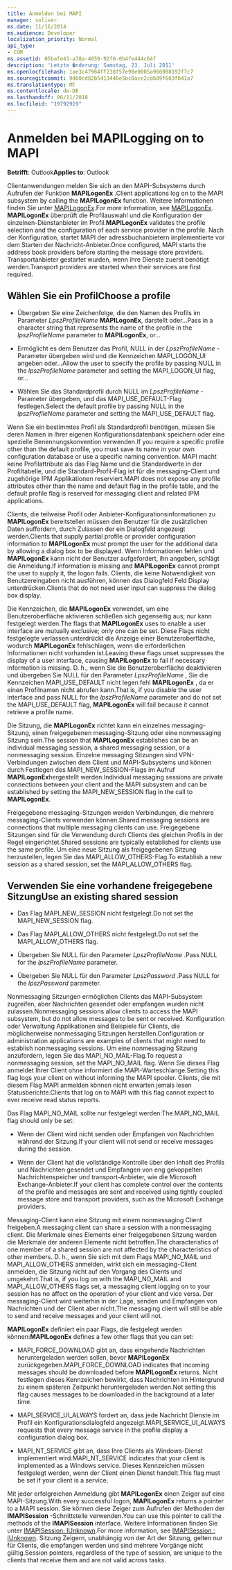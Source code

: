 ```yaml
---
title: Anmelden bei MAPI
manager: soliver
ms.date: 11/16/2014
ms.audience: Developer
localization_priority: Normal
api_type:
- COM
ms.assetid: 05bafe43-a78a-4659-92f0-0b4fe444c64f
description: 'Letzte �nderung: Samstag, 23. Juli 2011'
ms.openlocfilehash: 1ae3c47964ff238f57e98e0005a966008192f7c7
ms.sourcegitcommit: 9d60cd82b5413446e5bc8ace2cd689f683fb41a7
ms.translationtype: MT
ms.contentlocale: de-DE
ms.lasthandoff: 06/11/2018
ms.locfileid: "19792919"
---
```

# <a name="logging-on-to-mapi"></a><span data-ttu-id="3a6d0-103">Anmelden bei MAPI</span><span class="sxs-lookup"><span data-stu-id="3a6d0-103">Logging on to MAPI</span></span>
 
<span data-ttu-id="3a6d0-104">**Betrifft**: Outlook</span><span class="sxs-lookup"><span data-stu-id="3a6d0-104">**Applies to**: Outlook</span></span> 
  
<span data-ttu-id="3a6d0-105">Clientanwendungen melden Sie sich an den MAPI-Subsystems durch Aufrufen der Funktion **MAPILogonEx** .</span><span class="sxs-lookup"><span data-stu-id="3a6d0-105">Client applications log on to the MAPI subsystem by calling the **MAPILogonEx** function.</span></span> <span data-ttu-id="3a6d0-106">Weitere Informationen finden Sie unter [MAPILogonEx](mapilogonex.md).</span><span class="sxs-lookup"><span data-stu-id="3a6d0-106">For more information, see [MAPILogonEx](mapilogonex.md).</span></span> <span data-ttu-id="3a6d0-107">**MAPILogonEx** überprüft die Profilauswahl und die Konfiguration der einzelnen-Dienstanbieter im Profil.</span><span class="sxs-lookup"><span data-stu-id="3a6d0-107">**MAPILogonEx** validates the profile selection and the configuration of each service provider in the profile.</span></span> <span data-ttu-id="3a6d0-108">Nach der Konfiguration, startet MAPI der adressbuchanbietern implementierte vor dem Starten der Nachricht-Anbieter.</span><span class="sxs-lookup"><span data-stu-id="3a6d0-108">Once configured, MAPI starts the address book providers before starting the message store providers.</span></span> <span data-ttu-id="3a6d0-109">Transportanbieter gestartet wurden, wenn ihre Dienste zuerst benötigt werden.</span><span class="sxs-lookup"><span data-stu-id="3a6d0-109">Transport providers are started when their services are first required.</span></span> 
  
## <a name="choose-a-profile"></a><span data-ttu-id="3a6d0-110">Wählen Sie ein Profil</span><span class="sxs-lookup"><span data-stu-id="3a6d0-110">Choose a profile</span></span>
  
- <span data-ttu-id="3a6d0-111">Übergeben Sie eine Zeichenfolge, die den Namen des Profils im Parameter _LpszProfileName_ **MAPILogonEx**, darstellt oder...</span><span class="sxs-lookup"><span data-stu-id="3a6d0-111">Pass in a character string that represents the name of the profile in the  _lpszProfileName_ parameter to **MAPILogonEx**, or...</span></span>
    
- <span data-ttu-id="3a6d0-112">Ermöglicht es dem Benutzer das Profil, NULL in der _LpszProfileName_ -Parameter übergeben wird und die Kennzeichen MAPI_LOGON_UI angeben oder...</span><span class="sxs-lookup"><span data-stu-id="3a6d0-112">Allow the user to specify the profile by passing NULL in the  _lpszProfileName_ parameter and setting the MAPI_LOGON_UI flag, or...</span></span> 

- <span data-ttu-id="3a6d0-113">Wählen Sie das Standardprofil durch NULL im _LpszProfileName_ -Parameter übergeben, und das MAPI_USE_DEFAULT-Flag festlegen.</span><span class="sxs-lookup"><span data-stu-id="3a6d0-113">Select the default profile by passing NULL in the  _lpszProfileName_ parameter and setting the MAPI_USE_DEFAULT flag.</span></span> 
    
<span data-ttu-id="3a6d0-114">Wenn Sie ein bestimmtes Profil als Standardprofil benötigen, müssen Sie deren Namen in Ihrer eigenen Konfigurationsdatenbank speichern oder eine spezielle Benennungskonvention verwenden.</span><span class="sxs-lookup"><span data-stu-id="3a6d0-114">If you require a specific profile other than the default profile, you must save its name in your own configuration database or use a specific naming convention.</span></span> <span data-ttu-id="3a6d0-115">MAPI macht keine Profilattribute als das Flag Name und die Standardwerte in der Profiltabelle, und die Standard-Profil-Flag ist für die messaging-Client und zugehörige IPM Applikationen reserviert.</span><span class="sxs-lookup"><span data-stu-id="3a6d0-115">MAPI does not expose any profile attributes other than the name and default flag in the profile table, and the default profile flag is reserved for messaging client and related IPM applications.</span></span>
  
<span data-ttu-id="3a6d0-116">Clients, die teilweise Profil oder Anbieter-Konfigurationsinformationen zu **MAPILogonEx** bereitstellen müssen den Benutzer für die zusätzlichen Daten auffordern, durch Zulassen der ein Dialogfeld angezeigt werden.</span><span class="sxs-lookup"><span data-stu-id="3a6d0-116">Clients that supply partial profile or provider configuration information to **MAPILogonEx** must prompt the user for the additional data by allowing a dialog box to be displayed.</span></span> <span data-ttu-id="3a6d0-117">Wenn Informationen fehlen und **MAPILogonEx** kann nicht der Benutzer aufgefordert, ihn angeben, schlägt die Anmeldung.</span><span class="sxs-lookup"><span data-stu-id="3a6d0-117">If information is missing and **MAPILogonEx** cannot prompt the user to supply it, the logon fails.</span></span> <span data-ttu-id="3a6d0-118">Clients, die keine Notwendigkeit von Benutzereingaben nicht ausführen, können das Dialogfeld Feld Display unterdrücken.</span><span class="sxs-lookup"><span data-stu-id="3a6d0-118">Clients that do not need user input can suppress the dialog box display.</span></span> 
  
<span data-ttu-id="3a6d0-119">Die Kennzeichen, die **MAPILogonEx** verwendet, um eine Benutzeroberfläche aktivieren schließen sich gegenseitig aus; nur kann festgelegt werden.</span><span class="sxs-lookup"><span data-stu-id="3a6d0-119">The flags that **MAPILogonEx** uses to enable a user interface are mutually exclusive; only one can be set.</span></span> <span data-ttu-id="3a6d0-120">Diese Flags nicht festgelegte verlassen unterdrückt die Anzeige einer Benutzeroberfläche, wodurch **MAPILogonEx** fehlschlagen, wenn die erforderlichen Informationen nicht vorhanden ist.</span><span class="sxs-lookup"><span data-stu-id="3a6d0-120">Leaving these flags unset suppresses the display of a user interface, causing **MAPILogonEx** to fail if necessary information is missing.</span></span> <span data-ttu-id="3a6d0-121">D. h., wenn Sie die Benutzeroberfläche deaktivieren und übergeben Sie NULL für den Parameter _LpszProfileName_ , Sie die Kennzeichen MAPI_USE_DEFAULT nicht legen fehl **MAPILogonEx** , da er einen Profilnamen nicht abrufen kann.</span><span class="sxs-lookup"><span data-stu-id="3a6d0-121">That is, if you disable the user interface and pass NULL for the  _lpszProfileName_ parameter and do not set the MAPI_USE_DEFAULT flag, **MAPILogonEx** will fail because it cannot retrieve a profile name.</span></span> 
  
<span data-ttu-id="3a6d0-122">Die Sitzung, die **MAPILogonEx** richtet kann ein einzelnes messaging-Sitzung, einen freigegebenen messaging-Sitzung oder eine nonmessaging Sitzung sein.</span><span class="sxs-lookup"><span data-stu-id="3a6d0-122">The session that **MAPILogonEx** establishes can be an individual messaging session, a shared messaging session, or a nonmessaging session.</span></span> <span data-ttu-id="3a6d0-123">Einzelne messaging Sitzungen sind VPN-Verbindungen zwischen dem Client und MAPI-Subsystems und können durch Festlegen des MAPI_NEW_SESSION-Flags im Aufruf **MAPILogonEx**hergestellt werden.</span><span class="sxs-lookup"><span data-stu-id="3a6d0-123">Individual messaging sessions are private connections between your client and the MAPI subsystem and can be established by setting the MAPI_NEW_SESSION flag in the call to **MAPILogonEx**.</span></span>
  
<span data-ttu-id="3a6d0-124">Freigegebene messaging-Sitzungen werden Verbindungen, die mehrere messaging-Clients verwenden können.</span><span class="sxs-lookup"><span data-stu-id="3a6d0-124">Shared messaging sessions are connections that multiple messaging clients can use.</span></span> <span data-ttu-id="3a6d0-125">Freigegebene Sitzungen sind für die Verwendung durch Clients des gleichen Profils in der Regel eingerichtet.</span><span class="sxs-lookup"><span data-stu-id="3a6d0-125">Shared sessions are typically established for clients use the same profile.</span></span> <span data-ttu-id="3a6d0-126">Um eine neue Sitzung als freigegebenen Sitzung herzustellen, legen Sie das MAPI_ALLOW_OTHERS-Flag.</span><span class="sxs-lookup"><span data-stu-id="3a6d0-126">To establish a new session as a shared session, set the MAPI_ALLOW_OTHERS flag.</span></span> 
  
## <a name="use-an-existing-shared-session"></a><span data-ttu-id="3a6d0-127">Verwenden Sie eine vorhandene freigegebene Sitzung</span><span class="sxs-lookup"><span data-stu-id="3a6d0-127">Use an existing shared session</span></span>
  
- <span data-ttu-id="3a6d0-128">Das Flag MAPI_NEW_SESSION nicht festgelegt.</span><span class="sxs-lookup"><span data-stu-id="3a6d0-128">Do not set the MAPI_NEW_SESSION flag.</span></span>
    
- <span data-ttu-id="3a6d0-129">Das Flag MAPI_ALLOW_OTHERS nicht festgelegt.</span><span class="sxs-lookup"><span data-stu-id="3a6d0-129">Do not set the MAPI_ALLOW_OTHERS flag.</span></span>
    
- <span data-ttu-id="3a6d0-130">Übergeben Sie NULL für den Parameter _LpszProfileName_ .</span><span class="sxs-lookup"><span data-stu-id="3a6d0-130">Pass NULL for the  _lpszProfileName_ parameter.</span></span> 
    
- <span data-ttu-id="3a6d0-131">Übergeben Sie NULL für den Parameter _LpszPassword_ .</span><span class="sxs-lookup"><span data-stu-id="3a6d0-131">Pass NULL for the  _lpszPassword_ parameter.</span></span> 
    
<span data-ttu-id="3a6d0-132">Nonmessaging Sitzungen ermöglichen Clients das MAPI-Subsystem zugreifen, aber Nachrichten gesendet oder empfangen wurden nicht zulassen.</span><span class="sxs-lookup"><span data-stu-id="3a6d0-132">Nonmessaging sessions allow clients to access the MAPI subsystem, but do not allow messages to be sent or received.</span></span> <span data-ttu-id="3a6d0-133">Konfiguration oder Verwaltung Applikationen sind Beispiele für Clients, die möglicherweise nonmessaging Sitzungen herstellen.</span><span class="sxs-lookup"><span data-stu-id="3a6d0-133">Configuration or administration applications are examples of clients that might need to establish nonmessaging sessions.</span></span> <span data-ttu-id="3a6d0-134">Um eine nonmessaging Sitzung anzufordern, legen Sie das MAPI_NO_MAIL-Flag.</span><span class="sxs-lookup"><span data-stu-id="3a6d0-134">To request a nonmessaging session, set the MAPI_NO_MAIL flag.</span></span> <span data-ttu-id="3a6d0-135">Wenn Sie dieses Flag anmeldet Ihrer Client ohne informiert die MAPI-Warteschlange.</span><span class="sxs-lookup"><span data-stu-id="3a6d0-135">Setting this flag logs your client on without informing the MAPI spooler.</span></span> <span data-ttu-id="3a6d0-136">Clients, die mit diesem Flag MAPI anmelden können nicht erwarten jemals lesen Statusberichte.</span><span class="sxs-lookup"><span data-stu-id="3a6d0-136">Clients that log on to MAPI with this flag cannot expect to ever receive read status reports.</span></span>
  
<span data-ttu-id="3a6d0-137">Das Flag MAPI_NO_MAIL sollte nur festgelegt werden:</span><span class="sxs-lookup"><span data-stu-id="3a6d0-137">The MAPI_NO_MAIL flag should only be set:</span></span>
  
- <span data-ttu-id="3a6d0-138">Wenn der Client wird nicht senden oder Empfangen von Nachrichten während der Sitzung.</span><span class="sxs-lookup"><span data-stu-id="3a6d0-138">If your client will not send or receive messages during the session.</span></span>
    
- <span data-ttu-id="3a6d0-139">Wenn der Client hat die vollständige Kontrolle über den Inhalt des Profils und Nachrichten gesendet und Empfangen von eng gekoppelten Nachrichtenspeicher und transport-Anbieter, wie die Microsoft Exchange-Anbieter.</span><span class="sxs-lookup"><span data-stu-id="3a6d0-139">If your client has complete control over the contents of the profile and messages are sent and received using tightly coupled message store and transport providers, such as the Microsoft Exchange providers.</span></span>
    
<span data-ttu-id="3a6d0-140">Messaging-Client kann eine Sitzung mit einem nonmessaging Client freigeben.</span><span class="sxs-lookup"><span data-stu-id="3a6d0-140">A messaging client can share a session with a nonmessaging client.</span></span> <span data-ttu-id="3a6d0-141">Die Merkmale eines Elements einer freigegebenen Sitzung werden die Merkmale der anderen Elemente nicht betroffen.</span><span class="sxs-lookup"><span data-stu-id="3a6d0-141">The characteristics of one member of a shared session are not affected by the characteristics of other members.</span></span> <span data-ttu-id="3a6d0-142">D. h., wenn Sie sich mit dem Flags MAPI_NO_MAIL und MAPI_ALLOW_OTHERS anmelden, wirkt sich ein messaging-Client anmelden, die Sitzung nicht auf den Vorgang des Clients und umgekehrt.</span><span class="sxs-lookup"><span data-stu-id="3a6d0-142">That is, if you log on with the MAPI_NO_MAIL and MAPI_ALLOW_OTHERS flags set, a messaging client logging on to your session has no affect on the operation of your client and vice versa.</span></span> <span data-ttu-id="3a6d0-143">Der messaging-Client wird weiterhin in der Lage, senden und Empfangen von Nachrichten und der Client aber nicht.</span><span class="sxs-lookup"><span data-stu-id="3a6d0-143">The messaging client will still be able to send and receive messages and your client will not.</span></span>
  
<span data-ttu-id="3a6d0-144">**MAPILogonEx** definiert ein paar Flags, die festgelegt werden können:</span><span class="sxs-lookup"><span data-stu-id="3a6d0-144">**MAPILogonEx** defines a few other flags that you can set:</span></span> 
  
- <span data-ttu-id="3a6d0-145">MAPI_FORCE_DOWNLOAD gibt an, dass eingehende Nachrichten heruntergeladen werden sollen, bevor **MAPILogonEx** zurückgegeben.</span><span class="sxs-lookup"><span data-stu-id="3a6d0-145">MAPI_FORCE_DOWNLOAD indicates that incoming messages should be downloaded before **MAPILogonEx** returns.</span></span> <span data-ttu-id="3a6d0-146">Nicht festlegen dieses Kennzeichen bewirkt, dass Nachrichten im Hintergrund zu einem späteren Zeitpunkt heruntergeladen werden.</span><span class="sxs-lookup"><span data-stu-id="3a6d0-146">Not setting this flag causes messages to be downloaded in the background at a later time.</span></span> 
    
- <span data-ttu-id="3a6d0-147">MAPI_SERVICE_UI_ALWAYS fordert an, dass jede Nachricht Dienste im Profil ein Konfigurationsdialogfeld angezeigt.</span><span class="sxs-lookup"><span data-stu-id="3a6d0-147">MAPI_SERVICE_UI_ALWAYS requests that every message service in the profile display a configuration dialog box.</span></span>
    
- <span data-ttu-id="3a6d0-148">MAPI_NT_SERVICE gibt an, dass Ihre Clients als Windows-Dienst implementiert wird.</span><span class="sxs-lookup"><span data-stu-id="3a6d0-148">MAPI_NT_SERVICE indicates that your client is implemented as a Windows service.</span></span> <span data-ttu-id="3a6d0-149">Dieses Kennzeichen müssen festgelegt werden, wenn der Client einen Dienst handelt.</span><span class="sxs-lookup"><span data-stu-id="3a6d0-149">This flag must be set if your client is a service.</span></span>
    
<span data-ttu-id="3a6d0-150">Mit jeder erfolgreichen Anmeldung gibt **MAPILogonEx** einen Zeiger auf eine MAPI-Sitzung.</span><span class="sxs-lookup"><span data-stu-id="3a6d0-150">With every successful logon, **MAPILogonEx** returns a pointer to a MAPI session.</span></span> <span data-ttu-id="3a6d0-151">Sie können diese Zeiger zum Aufrufen der Methoden der **IMAPISession** -Schnittstelle verwenden.</span><span class="sxs-lookup"><span data-stu-id="3a6d0-151">You can use this pointer to call the methods of the **IMAPISession** interface.</span></span> <span data-ttu-id="3a6d0-152">Weitere Informationen finden Sie unter [IMAPISession: IUnknown](imapisessioniunknown.md).</span><span class="sxs-lookup"><span data-stu-id="3a6d0-152">For more information, see [IMAPISession : IUnknown](imapisessioniunknown.md).</span></span> <span data-ttu-id="3a6d0-153">Sitzung Zeigern, unabhängig von der Art der Sitzung, gelten nur für Clients, die empfangen werden und sind mehrere Vorgänge nicht gültig.</span><span class="sxs-lookup"><span data-stu-id="3a6d0-153">Session pointers, regardless of the type of session, are unique to the clients that receive them and are not valid across tasks.</span></span>
  

